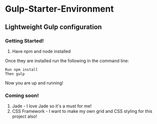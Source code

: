 # Gulp-Starter-Environment

## Lightweight Gulp configuration

### Getting Started!
1. Have npm and node installed

Once they are installed run the following in the command line:

    Run npm install
    Then gulp

Now you are up and running!

### Coming soon!
1. Jade - I love Jade so it's a must for me!
2. CSS Framework - I want to make my own grid and CSS styling for this project also!
